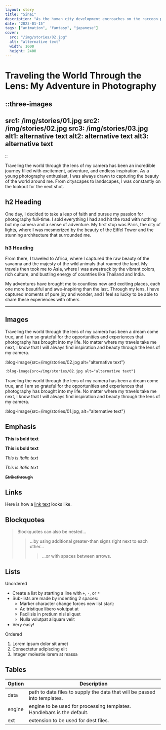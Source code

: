 ```yaml
---
layout: story
title: "Sinai"
description: "As the human city development encroaches on the raccoon population's forest and meadow habitat, the raccoons find themselves faced with the very real possibility of extinction. In response, the raccoons engage in a desperate struggle to stop the construction and preserve their home."
date: "2023-01-15"
tags: ["animation", "fantasy", "japanese"]
cover:
  src: "/img/stories/02.jpg"
  alt: "alternative text"
  width: 1600
  height: 2400
---
```


# Traveling the World Through the Lens: My Adventure in Photography

::three-images
---
src1: /img/stories/01.jpg
src2: /img/stories/02.jpg
src3: /img/stories/03.jpg
alt1: alternative text
alt2: alternative text
alt3: alternative text
---
::

Traveling the world through the lens of my camera has been an incredible journey filled with excitement, adventure, and endless inspiration. As a young photography enthusiast, I was always drawn to capturing the beauty of the world around me. From cityscapes to landscapes, I was constantly on the lookout for the next shot.

## h2 Heading

One day, I decided to take a leap of faith and pursue my passion for photography full-time. I sold everything I had and hit the road with nothing but my camera and a sense of adventure. My first stop was Paris, the city of lights, where I was mesmerized by the beauty of the Eiffel Tower and the stunning architecture that surrounded me.

### h3 Heading

From there, I traveled to Africa, where I captured the raw beauty of the savanna and the majesty of the wild animals that roamed the land. My travels then took me to Asia, where I was awestruck by the vibrant colors, rich culture, and bustling energy of countries like Thailand and India.

My adventures have brought me to countless new and exciting places, each one more beautiful and awe-inspiring than the last. Through my lens, I have captured moments of pure joy and wonder, and I feel so lucky to be able to share these experiences with others.

___


## Images

Traveling the world through the lens of my camera has been a dream come true, and I am so grateful for the opportunities and experiences that photography has brought into my life. No matter where my travels take me next, I know that I will always find inspiration and beauty through the lens of my camera.

:blog-image{src=/img/stories/02.jpg alt="alternative text"}

```markdown
:blog-image{src=/img/stories/02.jpg alt="alternative text"}
```

Traveling the world through the lens of my camera has been a dream come true, and I am so grateful for the opportunities and experiences that photography has brought into my life. No matter where my travels take me next, I know that I will always find inspiration and beauty through the lens of my camera.

:blog-image{src=/img/stories/01.jpg, alt="alternative text"}

## Emphasis

**This is bold text**

__This is bold text__

*This is italic text*

_This is italic text_

~~Strikethrough~~

## Links

Here is how a [link text](https://dev.to) looks like.

## Blockquotes


> Blockquotes can also be nested...
>> ...by using additional greater-than signs right next to each other...
> > > ...or with spaces between arrows.


## Lists

Unordered

+ Create a list by starting a line with `+`, `-`, or `*`
+ Sub-lists are made by indenting 2 spaces:
  - Marker character change forces new list start:
  - Ac tristique libero volutpat at
  - Facilisis in pretium nisl aliquet
  -  Nulla volutpat aliquam velit
+ Very easy!

Ordered

1. Lorem ipsum dolor sit amet
2. Consectetur adipiscing elit
3. Integer molestie lorem at massa


## Tables

| Option | Description                                                               |
| ------ | ------------------------------------------------------------------------- |
| data   | path to data files to supply the data that will be passed into templates. |
| engine | engine to be used for processing templates. Handlebars is the default.    |
| ext    | extension to be used for dest files.                                      |
